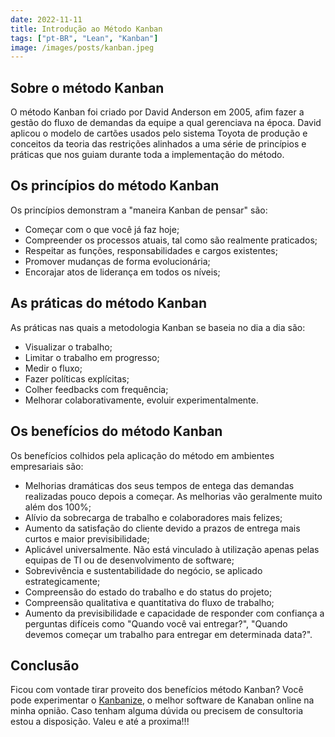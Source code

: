 ```yaml
---
date: 2022-11-11
title: Introdução ao Método Kanban
tags: ["pt-BR", "Lean", "Kanban"]
image: /images/posts/kanban.jpeg
---
```


## Sobre o método Kanban

O método Kanban foi criado por David Anderson em 2005, afim fazer a gestão do fluxo de demandas da equipe a qual gerenciava na época.
David aplicou o modelo de cartões usados pelo sistema Toyota de produção e conceitos da teoria das restrições alinhados a uma série de princípios e práticas que nos guiam durante toda a implementação do método.

## Os princípios do método Kanban

Os princípios demonstram a "maneira Kanban de pensar" são:

- Começar com o que você já faz hoje;
- Compreender os processos atuais, tal como são realmente praticados;
- Respeitar as funções, responsabilidades e cargos existentes;
- Promover mudanças de forma evolucionária;
- Encorajar atos de liderança em todos os níveis;

## As práticas do método Kanban

As práticas nas quais a metodologia Kanban se baseia no dia a dia são:

- Visualizar o trabalho;
- Limitar o trabalho em progresso;
- Medir o fluxo;
- Fazer políticas explícitas;
- Colher feedbacks com frequência;
- Melhorar colaborativamente, evoluir experimentalmente.

## Os benefícios do método Kanban

Os benefícios colhidos pela aplicação do método em ambientes empresariais são:

- Melhorias dramáticas dos seus tempos de entega das demandas realizadas pouco depois a começar. As melhorias vão geralmente muito além dos 100%;
- Alívio da sobrecarga de trabalho e colaboradores mais felizes;
- Aumento da satisfação do cliente devido a prazos de entrega mais curtos e maior previsibilidade;
- Aplicável universalmente. Não está vinculado à utilização apenas pelas equipas de TI ou de desenvolvimento de software;
- Sobrevivência e sustentabilidade do negócio, se aplicado estrategicamente;
- Compreensão do estado do trabalho e do status do projeto;
- Compreensão qualitativa e quantitativa do fluxo de trabalho;
- Aumento da previsibilidade e capacidade de responder com confiança a perguntas difíceis como "Quando você vai entregar?", "Quando devemos começar um trabalho para entregar em determinada data?".

## Conclusão

Ficou com vontade tirar proveito dos benefícios método Kanban? Você pode experimentar o [Kanbanize](https://kanbanize.com/sign-up?referral_code=Funccloud30), o melhor software de Kanaban online na minha opnião. Caso tenham alguma dúvida ou precisem de consultoria estou a disposição. Valeu e até a proxima!!!